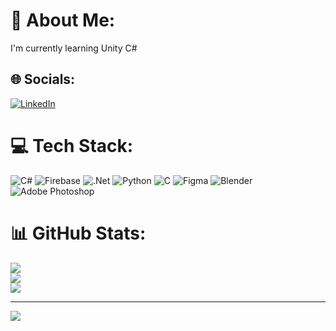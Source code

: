 # 💫 About Me:
I'm currently learning Unity C#


## 🌐 Socials:
[![LinkedIn](https://img.shields.io/badge/LinkedIn-%230077B5.svg?logo=linkedin&logoColor=white)](https://linkedin.com/in/emirozger) 

# 💻 Tech Stack:
![C#](https://img.shields.io/badge/c%23-%23239120.svg?style=for-the-badge&logo=c-sharp&logoColor=white) ![Firebase](https://img.shields.io/badge/firebase-%23039BE5.svg?style=for-the-badge&logo=firebase) ![.Net](https://img.shields.io/badge/.NET-5C2D91?style=for-the-badge&logo=.net&logoColor=white) ![Python](https://img.shields.io/badge/python-3670A0?style=for-the-badge&logo=python&logoColor=ffdd54) ![C](https://img.shields.io/badge/c-%2300599C.svg?style=for-the-badge&logo=c&logoColor=white) 	![Figma](https://img.shields.io/badge/figma-%23F24E1E.svg?style=for-the-badge&logo=figma&logoColor=white) ![Blender](https://img.shields.io/badge/blender-%23F5792A.svg?style=for-the-badge&logo=blender&logoColor=white) ![Adobe Photoshop](https://img.shields.io/badge/adobephotoshop-%2331A8FF.svg?style=for-the-badge&logo=adobephotoshop&logoColor=white)
# 📊 GitHub Stats:
![](https://github-readme-stats.vercel.app/api?username=emirozger&theme=radical&hide_border=false&include_all_commits=false&count_private=true)<br/>
![](https://github-readme-streak-stats.herokuapp.com/?user=emirozger&theme=radical&hide_border=false)<br/>
![](https://github-readme-stats.vercel.app/api/top-langs/?username=emirozger&theme=radical&hide_border=false&include_all_commits=false&count_private=true&layout=compact)

---
[![](https://visitcount.itsvg.in/api?id=emirozger&icon=5&color=0)](https://visitcount.itsvg.in)

<!-- Proudly created with GPRM ( https://gprm.itsvg.in ) -->
